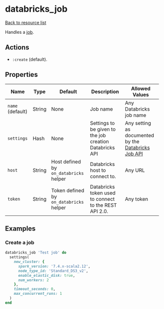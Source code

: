 # databricks_job

[Back to resource list](../README.md#resources)

Handles a [job](https://docs.databricks.com/jobs.html).

## Actions

- `:create` (default).

## Properties

| Name | Type | Default | Description | Allowed Values |
| --- | --- | --- | --- | --- |
| `name` (default) | String | None | Job name | Any Databricks job name |
| `settings` | Hash | None | Settings to be given to the job creation Databricks API | Any setting as documented by the [Databricks Job API](https://docs.databricks.com/dev-tools/api/latest/jobs.html#create) |
| `host` | String | Host defined by `on_databricks` helper | Databricks host to connect to. | Any URL |
| `token` | String | Token defined by `on_databricks` helper | Databricks token used to connect to the REST API 2.0. | Any token |

## Examples

### Create a job

```ruby
databricks_job 'Test job' do
  settings(
    new_cluster: {
      spark_version: '7.4.x-scala2.12',
      node_type_id: 'Standard_DS3_v2',
      enable_elastic_disk: true,
      num_workers: 2
    },
    timeout_seconds: 0,
    max_concurrent_runs: 1
  )
end
```
